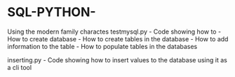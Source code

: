 # SQL-PYTHON-

Using the modern family charactes 
testmysql.py - Code showing how to 
                  - How to create database 
                  - How to create tables in the database 
                  - How to add information to the table 
                  - How to populate tables in the databases
                  
                  
inserting.py - Code showing how to insert values to the database using it as a cli tool 
